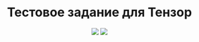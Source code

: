 <!-- Заголовок -->
<h1 align="center">
  <br>
   Тестовое задание для Тензор
  <br>
</h1>
<!-- Описание -->
<p align="center">
  <a href="https://github.com/blackcater/blackcater/raw/main/images/Hi.gif" target="_blank">

  </a>
</p>
<!-- Иконки -->
<p align="center">
  <img src="https://img.shields.io/badge/Python-3.12.3-green">
  <img src="https://img.shields.io/badge/Page Object Model-red">
</p>

